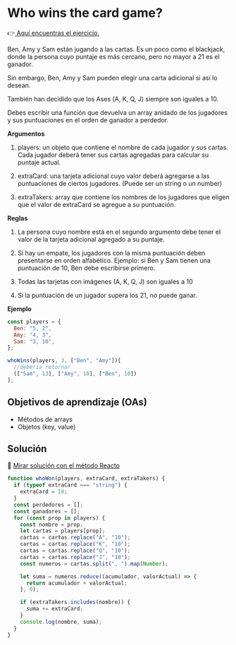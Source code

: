 # Who wins the card game?

👉[ Aquí encuentras el ejercicio.](https://www.codewars.com/kata/5a03157f8ba914fcf50000d4/train/javascript)

Ben, Amy y Sam están jugando a las cartas.
Es un poco como el blackjack, donde la persona cuyo puntaje es más cercano, pero
no mayor a 21 es el ganador.

Sin embargo, Ben, Amy y Sam pueden elegir una carta adicional si así lo desean.

También han decidido que los Ases (A, K, Q, J) siempre son iguales a 10.

Debes escribir una función que devuelva un array anidado de los jugadores y sus
puntuaciones en el orden de ganador a perdedor.

**Argumentos**

1. players: un objeto que contiene el nombre de cada jugador y sus cartas.
   Cada jugador deberá tener sus cartas agregadas para calcular su puntaje actual.

2. extraCard: una tarjeta adicional cuyo valor deberá agregarse a las
   puntuaciones de ciertos jugadores. (Puede ser un string o un number)

3. extraTakers: array que contiene los nombres de los jugadores que eligen que
   el valor de extraCard se agregue a su puntuación.

**Reglas**

1. La persona cuyo nombre está en el segundo argumento debe tener el valor de la
   tarjeta adicional agregado a su puntaje.

2. Si hay un empate, los jugadores con la misma puntuación deben presentarse en
   orden alfabético. Ejemplo: si Ben y Sam tienen una puntuación de 10, Ben debe
   escribirse primero.

3. Todas las tarjetas con imágenes (A, K, Q, J) son iguales a 10

4. Si la puntuación de un jugador supera los 21, no puede ganar.

**Ejemplo**

```js
const players = {
  Ben: "5, 2",
  Amy: "4, 3",
  Sam: "3, 10",
};

whoWins(players, 3, ["Ben", "Amy"])[
  //debería retornar
  (["Sam", 13], ["Amy", 10], ["Ben", 10])
];
```

## Objetivos de aprendizaje (OAs)

- Métodos de arrays
- Objetos (key, value)

## Solución

🔗 [ Mirar solución con el método Reacto ](../js/31-who-wins-the-card-game.js)

```js
function whoWon(players, extraCard, extraTakers) {
  if (typeof extraCard === "string") {
    extraCard = 10;
  }
  const perdedores = [];
  const ganadores = [];
  for (const prop in players) {
    const nombre = prop;
    let cartas = players[prop];
    cartas = cartas.replace("A", "10");
    cartas = cartas.replace("K", "10");
    cartas = cartas.replace("Q", "10");
    cartas = cartas.replace("J", "10");
    const numeros = cartas.split(", ").map(Number);

    let suma = numeros.reduce((acumulador, valorActual) => {
      return acumulador + valorActual;
    }, 0);

    if (extraTakers.includes(nombre)) {
      suma += extraCard;
    }
    console.log(nombre, suma);
  }
}
```
